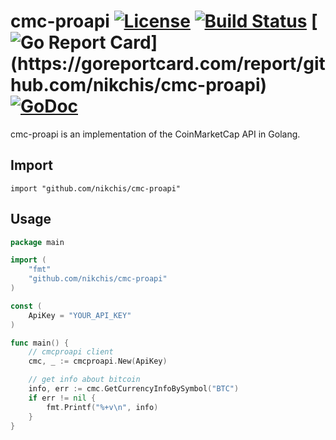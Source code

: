cmc-proapi [![License](http://img.shields.io/badge/license-MIT-blue.svg)](https://raw.githubusercontent.com/nikchis/cmc-proapi/master/LICENSE) [![Build Status](https://travis-ci.org/nikchis/cmc-proapi.svg?branch=master)](https://travis-ci.org/nikchis/cmc-proapi) [![Go Report Card](https://goreportcard.com/badge/github.com/nikchis/cmc-proapi?)](https://goreportcard.com/report/github.com/nikchis/cmc-proapi) [![GoDoc](https://godoc.org/github.com/nikchis/cmc-proapi?status.svg)](https://godoc.org/github.com/nikchis/cmc-proapi)
==========

cmc-proapi is an implementation of the CoinMarketCap API in Golang.

## Import
	import "github.com/nikchis/cmc-proapi"
	
## Usage

~~~ go
package main

import (
	"fmt"
	"github.com/nikchis/cmc-proapi"
)

const (
	ApiKey = "YOUR_API_KEY"
)

func main() {
	// cmcproapi client
	cmc, _ := cmcproapi.New(ApiKey)

	// get info about bitcoin
	info, err := cmc.GetCurrencyInfoBySymbol("BTC")
	if err != nil {
		fmt.Printf("%+v\n", info)
	}
}
~~~
